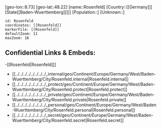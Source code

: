 ﻿---
location: [48.22,8.73]
mapzoom: [7,12] 
mapmarker: city 
type: City
tags:
- geo/City


SpocWebEntityId: 33770
isDeleted: false
confidential: public

---
[geo-lon::8.73]
[geo-lat::48.22]
[name::Rosenfeld]
[Country::[[Germany]]]
[State[[Baden-Wuerttemberg]]]]]
[Population::]
[Unknown::]


```leaflet
id: Rosenfeld
coordinates: [[Rosenfeld]]
markerFile: [[Rosenfeld]]
defaultZoom: 11 
maxZoom: 18
```


## Confidential Links & Embeds: 
-[[Rosenfeld|Rosenfeld]]] 
- [[../../../../../../../../_internal/geo/Continent/Europe/Germany/West/Baden-Wuerttemberg/City/Rosenfeld.internal|Rosenfeld.internal]] 
- [[../../../../../../../../_protect/geo/Continent/Europe/Germany/West/Baden-Wuerttemberg/City/Rosenfeld.protect|Rosenfeld.protect]] 
- [[../../../../../../../../_private/geo/Continent/Europe/Germany/West/Baden-Wuerttemberg/City/Rosenfeld.private|Rosenfeld.private]] 
- [[../../../../../../../../_personal/geo/Continent/Europe/Germany/West/Baden-Wuerttemberg/City/Rosenfeld.personal|Rosenfeld.personal]] 
- [[../../../../../../../../_secret/geo/Continent/Europe/Germany/West/Baden-Wuerttemberg/City/Rosenfeld.secret|Rosenfeld.secret]] 
